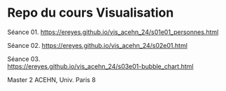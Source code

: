 # Repo du cours Visualisation


Séance 01.
https://ereyes.github.io/vis_acehn_24/s01e01_personnes.html

Séance 02.
https://ereyes.github.io/vis_acehn_24/s02e01.html

Séance 03.  
https://ereyes.github.io/vis_acehn_24/s03e01-bubble_chart.html


Master 2 ACEHN, Univ. Paris 8
